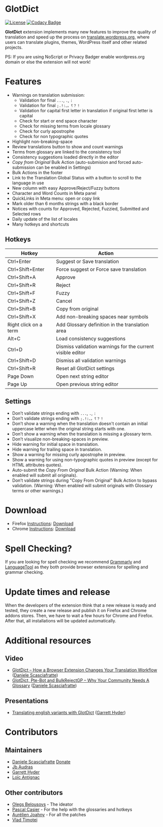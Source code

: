 # GlotDict
[![License](https://img.shields.io/badge/License-GPL%20v2-blue.svg)](https://img.shields.io/badge/License-GPL%20v2-blue.svg) [![Codacy Badge](https://api.codacy.com/project/badge/Grade/e9107b200511490a961560efcf7c5d1c)](https://www.codacy.com/app/mte90/GlotDict?utm_source=github.com&amp;utm_medium=referral&amp;utm_content=Mte90/GlotDict&amp;utm_campaign=Badge_Grade)  

**GlotDict** extension implements many new features to improve the quality of translation and speed up the process on [translate.wordpress.org](https://translate.wordpress.org), where users can translate plugins, themes, WordPress itself and other related projects.  

PS: If you are using NoScript or Privacy Badger enable wordpress.org domain or else the extension will not work!

# Features

* Warnings on translation submission:
  * Validation for final `...`, `.`, `:`
  * Validation for final `;.!:、。؟？！`
  * Validation for capital first letter in translation if original first letter is capital
  * Check for start or end space character
  * Check for missing terms from locale glossary
  * Check for curly apostrophe 
  * Check for non typographic quotes
* Highlight non-breaking-space
* Review translations button to show and count warnings
* Terms from glossary are linked to the consistency tool
* Consistency suggestions loaded directly in the editor
* *Copy from Original* Bulk Action (auto-submision and forced auto-submission can be enabled in Settings)
* Bulk Actions in the footer
* Link to the Translation Global Status with a button to scroll to the language in use
* New column with easy Approve/Reject/Fuzzy buttons
* Character and Word Counts in Meta panel
* QuickLinks in Meta menu: open or copy link
* Mark older than 6 months strings with a black border
* Notices with counts for Approved, Rejected, Fuzzied, Submitted and Selected rows
* Daily update of the list of locales
* Many hotkeys and shortcuts

## Hotkeys

| Hotkey | Action |
| -- | -- |
| Ctrl+Enter | Suggest or Save translation |
| Ctrl+Shift+Enter | Force suggest or Force save translation |
| Ctrl+Shift+A | Approve |
| Ctrl+Shift+R | Reject |
| Ctrl+Shift+F | Fuzzy |
| Ctrl+Shift+Z | Cancel |
| Ctrl+Shift+B | Copy from original |
| Ctrl+Shift+X | Add non-breaking spaces near symbols |
| Right click on a term | Add Glossary definition in the translation area |
| Alt+C | Load consistency suggestions |
| Ctrl+D | Dismiss validation warnings for the current visible editor |
| Ctrl+Shift+D | Dismiss all validation warnings |
| Ctrl+Shift+R | Reset all GlotDict settings |
| Page Down | Open next string editor |
| Page Up | Open previous string editor |

## Settings
* Don’t validate strings ending with `...`, `.`, `:`
* Don’t validate strings ending with `;.!:、。؟？！`
* Don’t show a warning when the translation doesn't contain an initial uppercase letter when the original string starts with one.
* Don’t show a warning when the translation is missing a glossary term.
* Don’t visualize non-breaking-spaces in preview.
* Hide warning for initial space in translation.
* Hide warning for trailing space in translation.
* Show a warning for missing curly apostrophe in preview.
* Show a warning for using non-typographic quotes in preview (except for HTML attributes quotes).
* Auto-submit the *Copy From Original* Bulk Action (Warning: When enabled will submit all originals).
* Don’t validate strings during "Copy From Original" Bulk Action to bypass validation. (Warning: When enabled will submit originals with Glossary terms or other warnings.)

# Download

* Firefox [Instructions](https://support.mozilla.org/en-US/kb/find-and-install-add-ons-add-features-to-firefox): [Download](https://addons.mozilla.org/en-US/firefox/addon/glotdict/)
* Chrome [Instructions](https://support.google.com/chrome_webstore/answer/2664769?hl=en): [Download](https://chrome.google.com/webstore/detail/glotdict/jfdkihdmokdigeobcmnjmgigcgckljgl)

# Spell Checking?

If you are looking for spell checking we recommend [Grammarly](https://www.grammarly.com/) and [LanguageTool](https://languagetool.org/) as they both provide browser extensions for spelling and grammar checking.

# Update times and release

When the developers of the extension think that a new release is ready and tested, they create a new release and publish it on Firefox and Chrome addons stores. Then, we have to wait a few hours for Chrome and Firefox. After that, all installations will be updated automatically.

# Additional resources

## Video

* [GlotDict – How a Browser Extension Changes Your Translation Workflow](https://wordpress.tv/2016/05/31/daniele-scasciafratte-glotdict-how-a-browser-extension-changes-your-translation-workflow/) ([Daniele Scasciafratte](https://github.com/Mte90))
* [GlotDict, Pte-Bot and BulkRejectGP – Why Your Community Needs A Glossary](https://wordpress.tv/2017/04/29/glotdict-pte-bot-and-bulkrejectgp-why-your-community-needs-a-glossary/) ([Daniele Scasciafratte](https://github.com/Mte90))

## Presentations

* [Translating english variants with GlotDict](https://docs.google.com/presentation/d/1MiJNsbv1oIIlq5tj1P-lkc5y_F4JO3mFVNwk45XevtU/present) ([Garrett Hyder](https://github.com/garretthyder)) 

# Contributors

## Maintainers

* [Daniele Scasciafratte](https://github.com/Mte90) [Donate](https://www.paypal.me/mte90)
* [Jb Audras](https://github.com/audrasjb) 
* [Garrett Hyder](https://github.com/garretthyder) 
* [Loïc Antignac](https://github.com/webaxones)

## Other contributors

* [Olegs Belousovs](https://github.com/sgelob) - The ideator
* [Pascal Casier](https://github.com/ePascalC) - For the help with the glossaries and hotkeys
* [Aurélien Joahny](https://github.com/ajoah) - For all the patches
* [Vlad Timotei](https://github.com/vlad-timotei)
